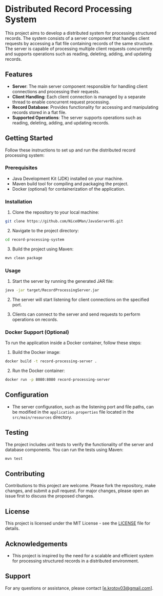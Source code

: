 # Distributed Record Processing System

This project aims to develop a distributed system for processing structured records. The system consists of a server component that handles client requests by accessing a flat file containing records of the same structure. The server is capable of processing multiple client requests concurrently and supports operations such as reading, deleting, adding, and updating records.

## Features

- **Server**: The main server component responsible for handling client connections and processing their requests.
- **Client Handling**: Each client connection is managed by a separate thread to enable concurrent request processing.
- **Record Database**: Provides functionality for accessing and manipulating records stored in a flat file.
- **Supported Operations**: The server supports operations such as reading, deleting, adding, and updating records.

## Getting Started

Follow these instructions to set up and run the distributed record processing system:

### Prerequisites

- Java Development Kit (JDK) installed on your machine.
- Maven build tool for compiling and packaging the project.
- Docker (optional) for containerization of the application.

### Installation

1. Clone the repository to your local machine:

```bash
git clone https://github.com/Nice0Man/JavaServerOS.git
```

2. Navigate to the project directory:
```bash
cd record-processing-system 
```
3. Build the project using Maven:
```bash
mvn clean package
```

### Usage

1. Start the server by running the generated JAR file:

```bash
java -jar target/RecordProcessingServer.jar
```
2. The server will start listening for client connections on the specified port.

3. Clients can connect to the server and send requests to perform operations on records.

### Docker Support (Optional)

To run the application inside a Docker container, follow these steps:

1. Build the Docker image:
```bash
docker build -t record-processing-server .
```
2. Run the Docker container:
```bash
docker run -p 8080:8080 record-processing-server
```

## Configuration

- The server configuration, such as the listening port and file paths, can be modified in the `application.properties` file located in the `src/main/resources` directory.

## Testing

The project includes unit tests to verify the functionality of the server and database components. You can run the tests using Maven:

```bash
mvn test
```

## Contributing

Contributions to this project are welcome. Please fork the repository, make changes, and submit a pull request. For major changes, please open an issue first to discuss the proposed changes.

## License

This project is licensed under the MIT License - see the [LICENSE](LICENSE) file for details.

## Acknowledgements

- This project is inspired by the need for a scalable and efficient system for processing structured records in a distributed environment.

## Support

For any questions or assistance, please contact [e.krotov03@gmail.com].
